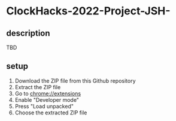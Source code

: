 # ClockHacks-2022-Project-JSH-

## description
TBD

## setup
1. Download the ZIP file from this Github repository
2. Extract the ZIP file
3. Go to [chrome://extensions](chrome://extensions)
4. Enable "Developer mode"
5. Press "Load unpacked"
6. Choose the extracted ZIP file 

